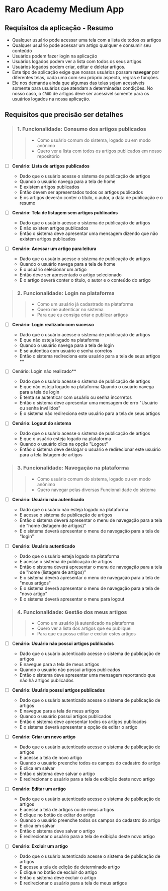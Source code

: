# Raro Academy Medium App

## Requisitos da aplicação - Resumo

- Qualquer usuário pode acessar uma tela com a lista de todos os artigos
- Qualquer usuário pode acessar um artigo qualquer e consumir seu conteúdo
- Usuários podem fazer login na aplicação
- Usuários logados podem ver a lista com todos os seus artigos
- Usuários logados podem criar, editar e deletar artigos.
- Este tipo de aplicação exige que nossos usuários possam **navegar** por diferentes telas, cada uma com seu próprio aspecto, regras e funções.
- Ele nos demanda ainda que algumas das telas sejam acessíveis somente para usuários que atendam a determinadas condições. No nosso caso, o `CRUD` de artigos deve ser acessível somente para os usuários logados na nossa aplicação.

## Requisitos que precisão ser detalhes

> ### **1. Funcionalidade: Consumo dos artigos publicados**
>
>>- Como usuário comum do sistema, logado ou em modo anônimo
>>- Quero ver a lista com todos os artigos publicados em nosso repositório

- [ ] **Cenário: Lista de artigos publicados**
  - Dado que o usuário acesse o sistema de publicação de artigos
  - Quando o usuário navega para a tela de home
  - E existem artigos publicados
  - Então devem ser apresentados todos os artigos publicados
  - E os artigos deverão conter o título, o autor, a data de publicação e o resumo

- [ ] **Cenário: Tela de listagem sem artigos publicados**
  - Dado que o usuário acesse o sistema de publicação de artigos
  - E não existem artigos publicados
  - Então o sistema deve apresentar uma mensagem dizendo que não existem artigos publicados

- [ ] **Cenário: Acessar um artigo para leitura**
  - Dado que o usuário acesse o sistema de publicação de artigos
  - Quando o usuário navega para a tela de home
  - E o usuário selecionar um artigo
  - Então deve ser apresentado o artigo selecionado
  - E o artigo deverá conter o título, o autor e o conteúdo do artigo

> ### **2. Funcionalidade: Login na plataforma**
>
>>- Como um usuário já cadastrado na plataforma
>>- Quero me autenticar no sistema
>>- Para que eu consiga criar e publicar artigos

- [ ] **Cenário: Login realizado com sucesso**
  - Dado que o usuário acesse o sistema de publicação de artigos
  - E que não esteja logado na plataforma
  - Quando o usuário navega para a tela de login
  - E se autentica com usuário e senha corretos
  - Então o sistema redireciona este usuário para a tela de seus artigos
**
- [ ] Cenário: Login não realizado**
  - Dado que o usuário acesse o sistema de publicação de artigos
  - E que não esteja logado na plataforma
  Quando o usuário navega para a tela de login
  - E tenta se autenticar com usuário ou senha incorretos
  - Então o sistema deve apresentar uma mensagem de erro "Usuário ou senha inválidos"
  - E o sistema não redireciona este usuário para a tela de seus artigos

- [ ] **Cenário: Logout do sistema**
  - Dado que o usuário acesse o sistema de publicação de artigos
  - E que o usuário esteja logado na plataforma
  - Quando o usuário clica na opção "Logout"
  - Então o sistema deve deslogar o usuário e redirecionar este usuário para a tela listagem de artigos

> ### **3. Funcionalidade: Navegação na plataforma**
>
>>- Como usuário comum do sistema, logado ou em modo anônimo
>>- Quero navegar pelas diversas Funcionalidade do sistema

- [ ] **Cenário: Usuário não autenticado**
  - Dado que o usuário não esteja logado na plataforma
  - E acesse o sistema de publicação de artigos
  - Então o sistema deverá apresentar o menu de navegação para a tela de "home (listagem de artigos)"
  - E o sistema deverá apresentar o menu de navegação para a tela de "login"

- [ ] **Cenário: Usuário autenticado**
  - Dado que o usuário esteja logado na plataforma
  - E acesse o sistema de publicação de artigos
  - Então o sistema deverá apresentar o menu de navegação para a tela de "home (listagem de artigos)"
  - E o sistema deverá apresentar o menu de navegação para a tela de "meus artigos"
  - E o sistema deverá apresentar o menu de navegação para a tela de "novo artigo"
  - E o sistema deverá apresentar o menu para logout

> ### **4. Funcionalidade: Gestão dos meus artigos**
>
>>- Como um usuário já autenticado na plataforma
>>- Quero ver a lista dos artigos que eu publiquei
>>- Para que eu possa editar e excluir estes artigos

- [ ] C**enário: Usuário não possui artigos publicados**
  - Dado que o usuário autenticado acesse o sistema de publicação de artigos
  - E navegue para a tela de meus artigos
  - Quando o usuário não possui artigos publicados
  - Então o sistema deve apresentar uma mensagem reportando que não há artigos publicados

- [ ] **Cenário: Usuário possui artigos publicados**
  - Dado que o usuário autenticado acesse o sistema de publicação de artigos
  - E navegue para a tela de meus artigos
  - Quando o usuário possui artigos publicados
  - Então o sistema deve apresentar todos os artigos publicados
  - E o sistema deverá apresentar a opção de editar o artigo

- [ ] **Cenário: Criar um novo artigo**
  - Dado que o usuário autenticado acesse o sistema de publicação de artigos
  - E acesse a tela de novo artigo
  - Quando o usuário preenche todos os campos do cadastro do artigo
  - E clica em salvar
  - Então o sistema deve salvar o artigo
  - E redirecionar o usuário para a tela de exibição deste novo artigo

- [ ] **Cenário: Editar um artigo**
  - Dado que o usuário autenticado acesse o sistema de publicação de artigos
  - E acesse a tela de artigos ou de meus artigos
  - E clique no botão de editar do artigo
  - Quando o usuário preenche todos os campos do cadastro do artigo
  - E clica em salvar
  - Então o sistema deve salvar o artigo
  - E redirecionar o usuário para a tela de exibição deste novo artigo

- [ ] **Cenário: Excluir um artigo**
  - Dado que o usuário autenticado acesse o sistema de publicação de artigos
  - E acesse a tela de edição de determinado artigo
  - E clique no botão de excluir do artigo
  - Então o sistema deve excluir o artigo
  - E redirecionar o usuário para a tela de meus artigos
